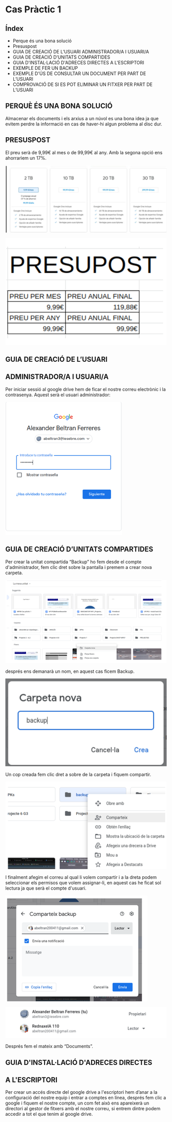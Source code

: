 # Cas Pràctic 1

## Índex

- Perque és una bona solució
- Presuspost
- GUIA DE CREACIÓ DE L’USUARI ADMINISTRADOR/A I USUARI/A
- GUIA DE CREACIÓ D’UNITATS COMPARTIDES
- GUIA D'INSTAL·LACIÓ D'ADRECES DIRECTES A L'ESCRIPTORI
- EXEMPLE DE FER UN BACKUP
- EXEMPLE D'ÚS DE CONSULTAR UN DOCUMENT PER PART DE L’USUARI
- COMPROVACIÓ DE SI ES POT ELIMINAR UN FITXER PER PART DE L’USUARI

## PERQUÈ ÉS UNA BONA SOLUCIÓ

Almacenar els documents i els arxius a un núvol es una bona idea ja que evitem perdre la
informació en cas de haver-hi algun problema al disc dur.

## PRESUSPOST

El preu serà de 9,99€ al mes o de 99,99€ al any.
Amb la segona opció ens ahorrarìem un 17%.

![](PlanDrive.png)

![](Presupost.png)

## GUIA DE CREACIÓ DE L’USUARI
## ADMINISTRADOR/A I USUARI/A

Per iniciar sessió al google drive hem de ficar el nostre correu electrònic i la contrasenya.
Aquest serà el usuari administrador:

![](AccedirGoogle.png)

## GUIA DE CREACIÓ D’UNITATS COMPARTIDES

Per crear la unitat compartida “Backup” ho fem desde el compte d'administrador, fem clic
dret sobre la pantalla i premem a crear nova carpeta.

![](CrearCarpeta.png)

després ens demanarà un nom, en aquest cas ficem Backup.

![](NombrarCarpeta.png)

Un cop creada fem clic dret a sobre de la carpeta i fiquem compartir.

![](CompartirCarpeta.png)

I finalment afegim el correu al qual li volem compartir i a la dreta podem seleccionar els
permisos que volem assignar-li, en aquest cas he ficat sol lectura ja que serà el compte
d'usuari.

![](CompartirCarpeta2.png)

![](Drets.png)

Després fem el mateix amb “Documents”.

## GUIA D'INSTAL·LACIÓ D'ADRECES DIRECTES
##          A L'ESCRIPTORI

Per crear un accés directe del google drive a l'escriptori hem d’anar a la configuració del
nostre equip i entrar a comptes en línea, després fem clic a google i fiquem el nostre
compte, un com fet això ens apareixerà un directori al gestor de fitxers amb el nostre correu,
si entrem dintre podem accedir a tot el que tenim al google drive.





